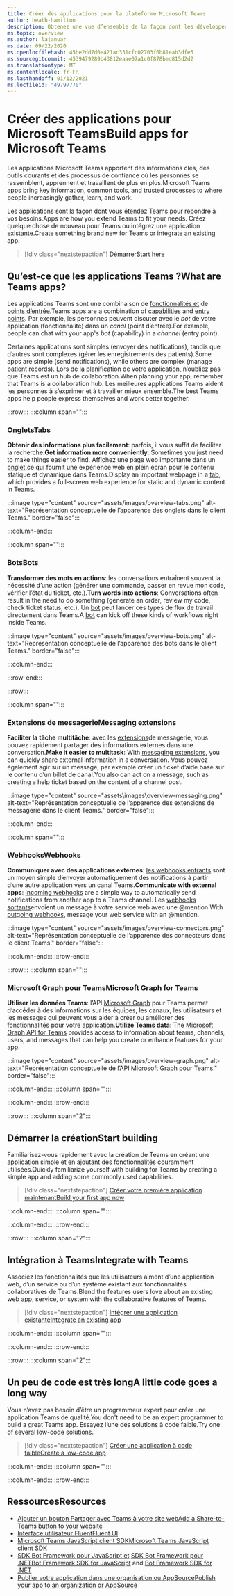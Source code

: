 ```yaml
---
title: Créer des applications pour la plateforme Microsoft Teams
author: heath-hamilton
description: Obtenez une vue d’ensemble de la façon dont les développeurs peuvent étendre les fonctionnalités de Microsoft Teams avec des applications personnalisées.
ms.topic: overview
ms.author: lajanuar
ms.date: 09/22/2020
ms.openlocfilehash: 45be2dd7d0e421ac331cfc02703f0b81eab3dfe5
ms.sourcegitcommit: 4539479289b43812eaae07a1c0f878bed815d2d2
ms.translationtype: MT
ms.contentlocale: fr-FR
ms.lasthandoff: 01/12/2021
ms.locfileid: "49797770"
---
```

# <a name="build-apps-for-microsoft-teams"></a><span data-ttu-id="e322a-103">Créer des applications pour Microsoft Teams</span><span class="sxs-lookup"><span data-stu-id="e322a-103">Build apps for Microsoft Teams</span></span>

<span data-ttu-id="e322a-104">Les applications Microsoft Teams apportent des informations clés, des outils courants et des processus de confiance où les personnes se rassemblent, apprennent et travaillent de plus en plus.</span><span class="sxs-lookup"><span data-stu-id="e322a-104">Microsoft Teams apps bring key information, common tools, and trusted processes to where people increasingly gather, learn, and work.</span></span>

<span data-ttu-id="e322a-105">Les applications sont la façon dont vous étendez Teams pour répondre à vos besoins.</span><span class="sxs-lookup"><span data-stu-id="e322a-105">Apps are how you extend Teams to fit your needs.</span></span> <span data-ttu-id="e322a-106">Créez quelque chose de nouveau pour Teams ou intégrez une application existante.</span><span class="sxs-lookup"><span data-stu-id="e322a-106">Create something brand new for Teams or integrate an existing app.</span></span>

> [!div class="nextstepaction"]
> [<span data-ttu-id="e322a-107">Démarrer</span><span class="sxs-lookup"><span data-stu-id="e322a-107">Start here</span></span>](build-your-first-app/build-first-app-overview.md)

## <a name="what-are-teams-apps"></a><span data-ttu-id="e322a-108">Qu’est-ce que les applications Teams ?</span><span class="sxs-lookup"><span data-stu-id="e322a-108">What are Teams apps?</span></span>

<span data-ttu-id="e322a-109">Les applications Teams sont une combinaison de [fonctionnalités et](concepts/capabilities-overview.md) de [points d’entrée.](concepts/extensibility-points.md)</span><span class="sxs-lookup"><span data-stu-id="e322a-109">Teams apps are a combination of [capabilities](concepts/capabilities-overview.md) and [entry points](concepts/extensibility-points.md).</span></span> <span data-ttu-id="e322a-110">Par exemple, les personnes peuvent discuter avec le *bot* de votre application (fonctionnalité) dans un *canal* (point d’entrée).</span><span class="sxs-lookup"><span data-stu-id="e322a-110">For example, people can chat with your app's *bot* (capability) in a *channel* (entry point).</span></span>

<span data-ttu-id="e322a-111">Certaines applications sont simples (envoyer des notifications), tandis que d’autres sont complexes (gérer les enregistrements des patients).</span><span class="sxs-lookup"><span data-stu-id="e322a-111">Some apps are simple (send notifications), while others are complex (manage patient records).</span></span> <span data-ttu-id="e322a-112">Lors de la planification de votre application, n’oubliez pas que Teams est un hub de collaboration.</span><span class="sxs-lookup"><span data-stu-id="e322a-112">When planning your app, remember that Teams is a collaboration hub.</span></span> <span data-ttu-id="e322a-113">Les meilleures applications Teams aident les personnes à s’exprimer et à travailler mieux ensemble.</span><span class="sxs-lookup"><span data-stu-id="e322a-113">The best Teams apps help people express themselves and work better together.</span></span>

:::row:::
   :::column span="":::

### <a name="tabs"></a><span data-ttu-id="e322a-114">Onglets</span><span class="sxs-lookup"><span data-stu-id="e322a-114">Tabs</span></span>

<span data-ttu-id="e322a-115">**Obtenir des informations plus facilement**: parfois, il vous suffit de faciliter la recherche.</span><span class="sxs-lookup"><span data-stu-id="e322a-115">**Get information more conveniently**: Sometimes you just need to make things easier to find.</span></span> <span data-ttu-id="e322a-116">Affichez une page web importante dans un [onglet,](tabs/what-are-tabs.md)ce qui fournit une expérience web en plein écran pour le contenu statique et dynamique dans Teams.</span><span class="sxs-lookup"><span data-stu-id="e322a-116">Display an important webpage in a [tab](tabs/what-are-tabs.md), which provides a full-screen web experience for static and dynamic content in Teams.</span></span>

:::image type="content" source="assets/images/overview-tabs.png" alt-text="Représentation conceptuelle de l’apparence des onglets dans le client Teams." border="false":::

   :::column-end:::

   :::column span="":::

### <a name="bots"></a><span data-ttu-id="e322a-118">Bots</span><span class="sxs-lookup"><span data-stu-id="e322a-118">Bots</span></span>

<span data-ttu-id="e322a-119">**Transformer des mots en actions**: les conversations entraînent souvent la nécessité d’une action (générer une commande, passer en revue mon code, vérifier l’état du ticket, etc.).</span><span class="sxs-lookup"><span data-stu-id="e322a-119">**Turn words into actions**: Conversations often result in the need to do something (generate an order, review my code, check ticket status, etc.).</span></span> <span data-ttu-id="e322a-120">Un [bot](bots/what-are-bots.md) peut lancer ces types de flux de travail directement dans Teams.</span><span class="sxs-lookup"><span data-stu-id="e322a-120">A [bot](bots/what-are-bots.md) can kick off these kinds of workflows right inside Teams.</span></span>

:::image type="content" source="assets/images/overview-bots.png" alt-text="Représentation conceptuelle de l’apparence des bots dans le client Teams." border="false":::

   :::column-end:::

:::row-end:::

:::row:::

   :::column span="":::

### <a name="messaging-extensions"></a><span data-ttu-id="e322a-122">Extensions de messagerie</span><span class="sxs-lookup"><span data-stu-id="e322a-122">Messaging extensions</span></span>

<span data-ttu-id="e322a-123">**Faciliter la tâche multitâche**: avec les [extensions](messaging-extensions/what-are-messaging-extensions.md)de messagerie, vous pouvez rapidement partager des informations externes dans une conversation.</span><span class="sxs-lookup"><span data-stu-id="e322a-123">**Make it easier to multitask**: With [messaging extensions](messaging-extensions/what-are-messaging-extensions.md), you can quickly share external information in a conversation.</span></span> <span data-ttu-id="e322a-124">Vous pouvez également agir sur un message, par exemple créer un ticket d’aide basé sur le contenu d’un billet de canal.</span><span class="sxs-lookup"><span data-stu-id="e322a-124">You also can act on a message, such as creating a help ticket based on the content of a channel post.</span></span>

:::image type="content" source="assets\images\overview-messaging.png" alt-text="Représentation conceptuelle de l’apparence des extensions de messagerie dans le client Teams." border="false":::

   :::column-end:::

   :::column span="":::

### <a name="webhooks"></a><span data-ttu-id="e322a-126">Webhooks</span><span class="sxs-lookup"><span data-stu-id="e322a-126">Webhooks</span></span>

<span data-ttu-id="e322a-127">**Communiquer avec des applications externes**: [les webhooks entrants](webhooks-and-connectors/what-are-webhooks-and-connectors.md#incoming-webhooks) sont un moyen simple d’envoyer automatiquement des notifications à partir d’une autre application vers un canal Teams.</span><span class="sxs-lookup"><span data-stu-id="e322a-127">**Communicate with external apps**: [Incoming webhooks](webhooks-and-connectors/what-are-webhooks-and-connectors.md#incoming-webhooks) are a simple way to automatically send notifications from another app to a Teams channel.</span></span> <span data-ttu-id="e322a-128">Les [webhooks sortants](webhooks-and-connectors/what-are-webhooks-and-connectors.md#outgoing-webhooks)envoient un message à votre service web avec une @mention.</span><span class="sxs-lookup"><span data-stu-id="e322a-128">With [outgoing webhooks](webhooks-and-connectors/what-are-webhooks-and-connectors.md#outgoing-webhooks), message your web service with an @mention.</span></span>

:::image type="content" source="assets/images/overview-connectors.png" alt-text="Représentation conceptuelle de l’apparence des connecteurs dans le client Teams." border="false":::

   :::column-end:::
:::row-end:::

:::row:::
   :::column span="":::

### <a name="microsoft-graph-for-teams"></a><span data-ttu-id="e322a-130">Microsoft Graph pour Teams</span><span class="sxs-lookup"><span data-stu-id="e322a-130">Microsoft Graph for Teams</span></span>

<span data-ttu-id="e322a-131">**Utiliser les données Teams**: l’API [Microsoft Graph](https://docs.microsoft.com/graph/teams-concept-overview) pour Teams permet d’accéder à des informations sur les équipes, les canaux, les utilisateurs et les messages qui peuvent vous aider à créer ou améliorer des fonctionnalités pour votre application.</span><span class="sxs-lookup"><span data-stu-id="e322a-131">**Utilize Teams data**: The [Microsoft Graph API for Teams](https://docs.microsoft.com/graph/teams-concept-overview) provides access to information about teams, channels, users, and messages that can help you create or enhance features for your app.</span></span>

:::image type="content" source="assets/images/overview-graph.png" alt-text="Représentation conceptuelle de l’API Microsoft Graph pour Teams." border="false":::

   :::column-end:::
   :::column span="":::

   :::column-end:::
:::row-end:::

:::row:::
   :::column span="2":::

## <a name="start-building"></a><span data-ttu-id="e322a-133">Démarrer la création</span><span class="sxs-lookup"><span data-stu-id="e322a-133">Start building</span></span>

   <span data-ttu-id="e322a-134">Familiarisez-vous rapidement avec la création de Teams en créant une application simple et en ajoutant des fonctionnalités couramment utilisées.</span><span class="sxs-lookup"><span data-stu-id="e322a-134">Quickly familiarize yourself with building for Teams by creating a simple app and adding some commonly used capabilities.</span></span>

   > [!div class="nextstepaction"]
   > [<span data-ttu-id="e322a-135">Créer votre première application maintenant</span><span class="sxs-lookup"><span data-stu-id="e322a-135">Build your first app now</span></span>](build-your-first-app/build-first-app-overview.md)

   :::column-end:::
   :::column span="":::

   :::column-end:::
:::row-end:::

:::row:::
   :::column span="2":::

## <a name="integrate-with-teams"></a><span data-ttu-id="e322a-136">Intégration à Teams</span><span class="sxs-lookup"><span data-stu-id="e322a-136">Integrate with Teams</span></span>

   <span data-ttu-id="e322a-137">Associez les fonctionnalités que les utilisateurs aiment d’une application web, d’un service ou d’un système existant aux fonctionnalités collaboratives de Teams.</span><span class="sxs-lookup"><span data-stu-id="e322a-137">Blend the features users love about an existing web app, service, or system with the collaborative features of Teams.</span></span>

   > [!div class="nextstepaction"]
   > [<span data-ttu-id="e322a-138">Intégrer une application existante</span><span class="sxs-lookup"><span data-stu-id="e322a-138">Integrate an existing app</span></span>](samples/integrating-web-apps.md)

   :::column-end:::
   :::column span="":::

   :::column-end:::
:::row-end:::

:::row:::
   :::column span="2":::

## <a name="a-little-code-goes-a-long-way"></a><span data-ttu-id="e322a-139">Un peu de code est très long</span><span class="sxs-lookup"><span data-stu-id="e322a-139">A little code goes a long way</span></span>

   <span data-ttu-id="e322a-140">Vous n’avez pas besoin d’être un programmeur expert pour créer une application Teams de qualité.</span><span class="sxs-lookup"><span data-stu-id="e322a-140">You don't need to be an expert programmer to build a great Teams app.</span></span> <span data-ttu-id="e322a-141">Essayez l’une des solutions à code faible.</span><span class="sxs-lookup"><span data-stu-id="e322a-141">Try one of several low-code solutions.</span></span>

   > [!div class="nextstepaction"]
   > [<span data-ttu-id="e322a-142">Créer une application à code faible</span><span class="sxs-lookup"><span data-stu-id="e322a-142">Create a low-code app</span></span>](samples/teams-low-code-solutions.md)

   :::column-end:::
   :::column span="":::

   :::column-end:::
:::row-end:::

## <a name="resources"></a><span data-ttu-id="e322a-143">Ressources</span><span class="sxs-lookup"><span data-stu-id="e322a-143">Resources</span></span>

* [<span data-ttu-id="e322a-144">Ajouter un bouton Partager avec Teams à votre site web</span><span class="sxs-lookup"><span data-stu-id="e322a-144">Add a Share-to-Teams button to your website</span></span>](concepts/build-and-test/share-to-teams.md)
* <span data-ttu-id="e322a-145"><a href="https://fluentsite.z22.web.core.windows.net/" target="_blank">Interface utilisateur Fluent</a></span><span class="sxs-lookup"><span data-stu-id="e322a-145"><a href="https://fluentsite.z22.web.core.windows.net/" target="_blank">Fluent UI</a></span></span>
* [<span data-ttu-id="e322a-146">Microsoft Teams JavaScript client SDK</span><span class="sxs-lookup"><span data-stu-id="e322a-146">Microsoft Teams JavaScript client SDK</span></span>](https://docs.microsoft.com/javascript/api/@microsoft/teams-js/?view=msteams-client-js-latest&preserve-view=true)
* <span data-ttu-id="e322a-147">[SDK Bot Framework pour JavaScript et](https://github.com/Microsoft/botbuilder-js) [SDK Bot Framework pour .NET](https://github.com/Microsoft/botbuilder-dotnet/)</span><span class="sxs-lookup"><span data-stu-id="e322a-147">[Bot Framework SDK for JavaScript](https://github.com/Microsoft/botbuilder-js) and [Bot Framework SDK for .NET](https://github.com/Microsoft/botbuilder-dotnet/)</span></span>
* [<span data-ttu-id="e322a-148">Publier votre application dans une organisation ou AppSource</span><span class="sxs-lookup"><span data-stu-id="e322a-148">Publish your app to an organization or AppSource</span></span>](concepts/deploy-and-publish/overview.md)
